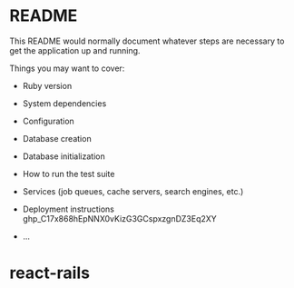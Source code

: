 # README

This README would normally document whatever steps are necessary to get the
application up and running.

Things you may want to cover:

* Ruby version

* System dependencies

* Configuration

* Database creation

* Database initialization

* How to run the test suite

* Services (job queues, cache servers, search engines, etc.)

* Deployment instructions
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
* ...
# react-rails

